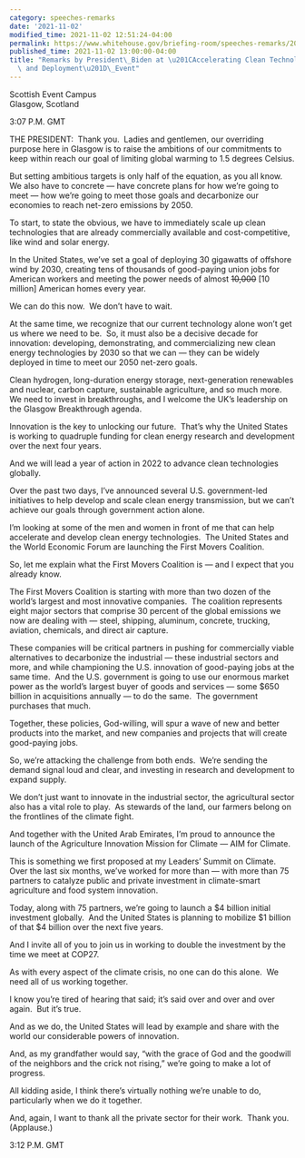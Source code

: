 ```yaml
---
category: speeches-remarks
date: '2021-11-02'
modified_time: 2021-11-02 12:51:24-04:00
permalink: https://www.whitehouse.gov/briefing-room/speeches-remarks/2021/11/02/remarks-by-president-biden-at-accelerating-clean-technology-innovation-and-deployment-event/
published_time: 2021-11-02 13:00:00-04:00
title: "Remarks by President\_Biden at \u201CAccelerating Clean Technology Innovation\
  \ and Deployment\u201D\_Event"
---
```

 
Scottish Event Campus  
Glasgow, Scotland

3:07 P.M. GMT  
  
THE PRESIDENT:  Thank you.  Ladies and gentlemen, our overriding purpose
here in Glasgow is to raise the ambitions of our commitments to keep
within reach our goal of limiting global warming to 1.5 degrees
Celsius.  
  
But setting ambitious targets is only half of the equation, as you all
know.  We also have to concrete — have concrete plans for how we’re
going to meet — how we’re going to meet those goals and decarbonize our
economies to reach net-zero emissions by 2050.  
  
To start, to state the obvious, we have to immediately scale up clean
technologies that are already commercially available and
cost-competitive, like wind and solar energy.  
  
In the United States, we’ve set a goal of deploying 30 gigawatts of
offshore wind by 2030, creating tens of thousands of good-paying union
jobs for American workers and meeting the power needs of almost
<s>10,000</s> \[10 million\] American homes every year.  
  
We can do this now.  We don’t have to wait.  
  
At the same time, we recognize that our current technology alone won’t
get us where we need to be.  So, it must also be a decisive decade for
innovation: developing, demonstrating, and commercializing new clean
energy technologies by 2030 so that we can — they can be widely deployed
in time to meet our 2050 net-zero goals.  
  
Clean hydrogen, long-duration energy storage, next-generation renewables
and nuclear, carbon capture, sustainable agriculture, and so much more. 
We need to invest in breakthroughs, and I welcome the UK’s leadership on
the Glasgow Breakthrough agenda.  
  
Innovation is the key to unlocking our future.  That’s why the United
States is working to quadruple funding for clean energy research and
development over the next four years.  
  
And we will lead a year of action in 2022 to advance clean technologies
globally.  
  
Over the past two days, I’ve announced several U.S. government-led
initiatives to help develop and scale clean energy transmission, but we
can’t achieve our goals through government action alone.  
  
I’m looking at some of the men and women in front of me that can help
accelerate and develop clean energy technologies.  The United States and
the World Economic Forum are launching the First Movers Coalition.   
  
So, let me explain what the First Movers Coalition is — and I expect
that you already know.   
  
The First Movers Coalition is starting with more than two dozen of the
world’s largest and most innovative companies.  The coalition represents
eight major sectors that comprise 30 percent of the global emissions we
now are dealing with — steel, shipping, aluminum, concrete, trucking,
aviation, chemicals, and direct air capture.  
  
These companies will be critical partners in pushing for commercially
viable alternatives to decarbonize the industrial — these industrial
sectors and more, and while championing the U.S. innovation of
good-paying jobs at the same time.  And the U.S. government is going to
use our enormous market power as the world’s largest buyer of goods and
services — some $650 billion in acquisitions annually — to do the same. 
The government purchases that much.  
  
Together, these policies, God-willing, will spur a wave of new and
better products into the market, and new companies and projects that
will create good-paying jobs.  
  
So, we’re attacking the challenge from both ends.  We’re sending the
demand signal loud and clear, and investing in research and development
to expand supply.  
  
We don’t just want to innovate in the industrial sector, the
agricultural sector also has a vital role to play.  As stewards of the
land, our farmers belong on the frontlines of the climate fight.  
  
And together with the United Arab Emirates, I’m proud to announce the
launch of the Agriculture Innovation Mission for Climate — AIM for
Climate.  
  
This is something we first proposed at my Leaders’ Summit on Climate. 
Over the last six months, we’ve worked for more than — with more than 75
partners to catalyze public and private investment in climate-smart
agriculture and food system innovation.  
  
Today, along with 75 partners, we’re going to launch a $4 billion
initial investment globally.  And the United States is planning to
mobilize $1 billion of that $4 billion over the next five years.   
  
And I invite all of you to join us in working to double the investment
by the time we meet at COP27.  
  
As with every aspect of the climate crisis, no one can do this alone. 
We need all of us working together.  
  
I know you’re tired of hearing that said; it’s said over and over and
over again.  But it’s true.  
  
And as we do, the United States will lead by example and share with the
world our considerable powers of innovation.  
  
And, as my grandfather would say, “with the grace of God and the
goodwill of the neighbors and the crick not rising,” we’re going to make
a lot of progress.  
  
All kidding aside, I think there’s virtually nothing we’re unable to do,
particularly when we do it together.  
  
And, again, I want to thank all the private sector for their work. 
Thank you.  (Applause.)  
  
3:12 P.M. GMT
